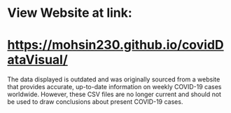 # View Website at link:

# https://mohsin230.github.io/covidDataVisual/

The data displayed is outdated and was originally sourced from a website that provides accurate, up-to-date information on weekly COVID-19 cases worldwide. However, these CSV files are no longer current and should not be used to draw conclusions about present COVID-19 cases.
